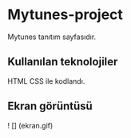 <h1>Mytunes-project</h1>

Mytunes tanıtım sayfasıdır.

<h2>Kullanılan teknolojiler</h2>

HTML CSS ile kodlandı.

<h2>Ekran görüntüsü</h2>

! [] (ekran.gif)

